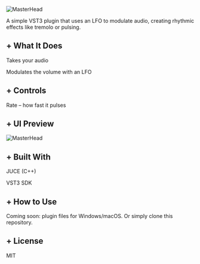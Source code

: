 <p align="left">
  <img src="https://i.imgur.com/HoE8frA.png" alt="MasterHead">
</p>
<p>
A simple VST3 plugin that uses an LFO to modulate audio, creating rhythmic effects like tremolo or pulsing.
</p>

## + What It Does

Takes your audio

Modulates the volume with an LFO

## + Controls

Rate – how fast it pulses

## + UI Preview

<p align="left">
  <img src="https://imgur.com/F19yAxN.png" alt="MasterHead">
</p>

## + Built With

JUCE (C++)

VST3 SDK

## + How to Use

Coming soon: plugin files for Windows/macOS.
Or simply clone this repository.

## + License
MIT
